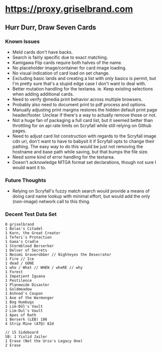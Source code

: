 # https://proxy.griselbrand.com

## Hurr Durr, Draw Seven Cards

### Known Issues

- Meld cards don't have backs.
- Search is fairly specific due to exact matching.
- Kamigawa Flip cards require both halves of the name.
- No placeholder image/container for card image loading.
- No visual indication of card load on set change.
- Excluding basic lands and creating a list with _only_ basics is permit, but I'm pretty sure that's a stupid edge case I don't want to deal with.
- Better mutation handling for the textarea. ie. Keep existing selections when adding additional cards.
- Need to verify @media print behavior across multiple browsers.
- Probably also need to document print to pdf process and options.
- Manually adjusting print margins restores the hidden default print page header/footer. Unclear if there's a way to actually remove those or not.
- Not a huge fan of packaging a full card list, but it seemed better than throttling for on api rate limits on Scryfall while still relying on Github pages.
- Need to adjust card list construction with regards to the Scryfall image cdn uri, don't want to have to babysit it if Scryfall opts to change their pathing. The easy way to do this would be just not removing the hostname and base path while saving, but that bumps the file size.
- Need some kind of error handling for the textarea.
- Doesn't acknowledge MTGA format set declarations, though not sure I would want it to.

### Future Thoughts

- Relying on Scryfall's fuzzy match search would provide a means of doing card name lookup with minimal effort, but would add the only (non-image) network call to this thing.

### Decent Test Data Set

```none
0 griselbrand
1 Bolas's Citadel
1 Karn, the Great Creator
1 Teferi's Protection
1 Gaea's Cradle
1 Stormblood Berserker
1 Delver of Secrets
1 Nezumi Graverobber // Nighteyes the Desecrator
1 Fire // Ice
1 dead / GONE
1 who / What // WHEN / wheRE // why
1 Forest
1 Impatient Iguana
1 Pestilence
1 Planewide Disaster
1 Goldmeadow
1 Ashnod's Coupon
1 Axe of the Warmonger
1 Bog Humbugs
1 Lim-Dûl's Vault
2 Lim-Dul's Vault
1 Apes of Rath
1 Berserk (LEB) 186
4 Strip Mine (ATQ) 82d

// 15 Sideboard
SB: 1 Yixlid Jailer
1 Erase (Not the Urza's Legacy One)
2 Erase
```

